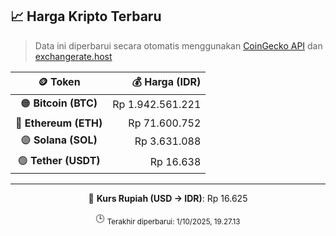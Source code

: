 

<!-- HARGA_KRIPTO -->
## 📈 Harga Kripto Terbaru

> Data ini diperbarui secara otomatis menggunakan [CoinGecko API](https://www.coingecko.com/) dan [exchangerate.host](https://exchangerate.host/)

<div align="center">

| 🪙 Token | 💰 Harga (IDR) |
|:------:|---------------:|
| 🟠 **Bitcoin (BTC)**   | Rp 1.942.561.221 |
| 🔵 **Ethereum (ETH)**  | Rp 71.600.752 |
| 🟣 **Solana (SOL)**    | Rp 3.631.088 |
| 🟢 **Tether (USDT)**   | Rp 16.638 |

---

💱 **Kurs Rupiah (USD → IDR)**: Rp 16.625

🕒 <sub>Terakhir diperbarui: 1/10/2025, 19.27.13</sub>

</div>
<!-- /HARGA_KRIPTO -->